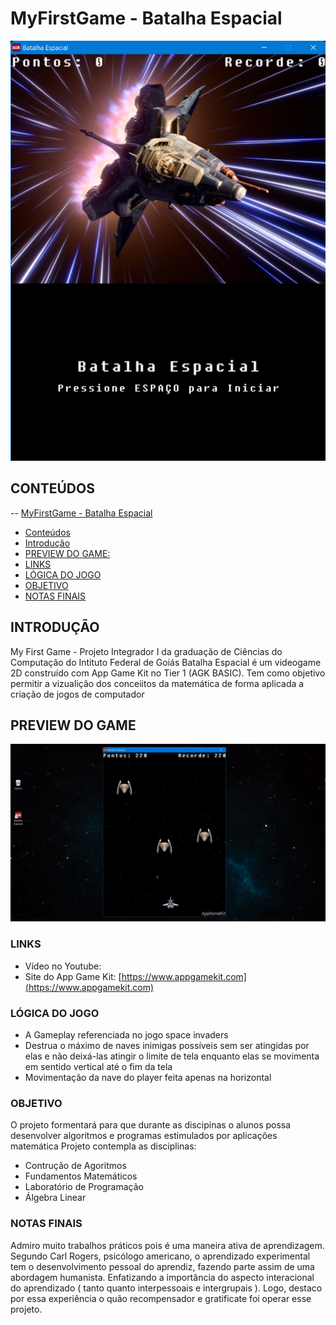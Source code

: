 # MyFirstGame - Batalha Espacial
![preview-menu](https://github.com/eubrunors/MyFirstGame/blob/master/preview-menu.png)

## CONTEÚDOS

-- [MyFirstGame - Batalha Espacial](#MyFirstGmae---Batalha-Espacial)
  - [Conteúdos](#CONTEÚDOS)
  - [Introdução](#INTRODUÇÃO)
  - [PREVIEW DO GAME:](#PREVIEW-DO-GAME)
  - [LINKS](#LINKS)
  - [LÓGICA DO JOGO](#LÓGICA-DO-JOGO)
  - [OBJETIVO](#OBJETIVO)
  - [NOTAS FINAIS](#NOTAS-FINAIS)

## INTRODUÇÃO
My First Game - Projeto Integrador I da graduação de Ciências do Computação do Intituto Federal de Goiás
Batalha Espacial é um videogame 2D construído com App Game Kit no Tier 1 (AGK BASIC). 
Tem como objetivo permitir a vizualição dos conceiitos da matemática de forma aplicada a criação de jogos de computador 

## PREVIEW DO GAME
![preview-batalha-espacial](https://github.com/eubrunors/MyFirstGame/blob/master/preview_batalha_espacial.gif)

### LINKS

- Vídeo no Youtube: [](https://www.youtube.com/watch?v=MQZei-ZXx20)
- Site do App Game Kit: [https://www.appgamekit.com](https://www.appgamekit.com)

### LÓGICA DO JOGO

- A Gameplay referenciada no jogo space invaders
- Destrua o máximo de naves inimigas possíveis sem ser atingidas por elas e não deixá-las atingir o limite de tela enquanto elas se movimenta em sentido vertical até o fim da tela 
- Movimentação da nave do player feita apenas na horizontal 

### OBJETIVO

O projeto formentará para que durante as discipinas o alunos possa desenvolver algoritmos e programas estimulados por aplicações matemática
Projeto contempla as disciplinas:
- Contrução de Agoritmos
- Fundamentos Matemáticos
- Laboratório de Programação
- Álgebra Linear 


### NOTAS FINAIS

Admiro muito trabalhos práticos pois é uma maneira ativa de aprendizagem.
Segundo Carl Rogers, psicólogo americano, o aprendizado experimental tem o desenvolvimento pessoal do aprendiz, fazendo parte assim de uma abordagem humanista. Enfatizando a importância do aspecto interacional do aprendizado ( tanto quanto interpessoais e intergrupais ).
Logo, destaco por essa experiência o quão recompensador e gratificate foi operar esse projeto.
